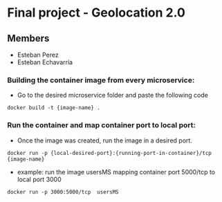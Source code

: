 # Final project - Geolocation 2.0


## Members

* Esteban Perez 
* Esteban Echavarría


### Building the container image from every microservice: 

* Go to the desired microservice folder and paste the following code

`docker build -t {image-name} .`

### Run the container and map container port to local port:

* Once the image was created, run the image in a desired port.

`docker run -p {local-desired-port}:{running-port-in-container}/tcp  {image-name}`

* example: run the image usersMS mapping container port 5000/tcp to local port 3000

`docker run -p 3000:5000/tcp  usersMS`
